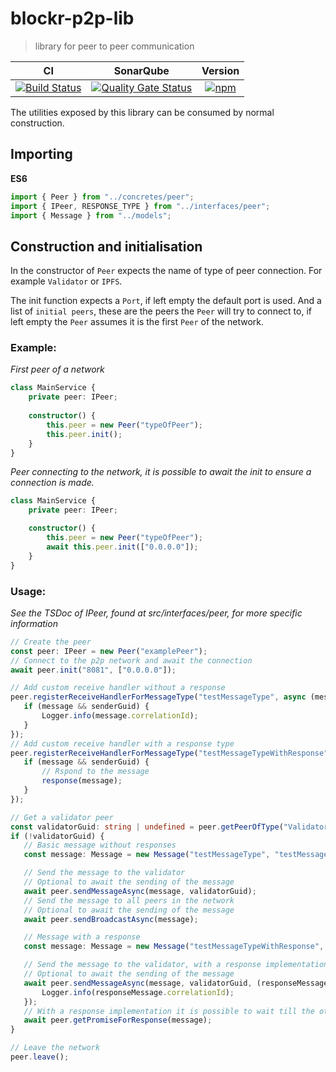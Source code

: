 # blockr-p2p-lib
>library for peer to peer communication

|**CI**|**SonarQube**|**Version**|
|:-:|:-:|:-:|
|[![Build Status](https://jenkins.naebers.me/buildStatus/icon?job=Blockr%2Fblockr-p2p-lib%2Fmaster)](https://jenkins.naebers.me/job/Blockr/job/blockr-p2p-lib/job/master/)|[![Quality Gate Status](https://sonarqube.naebers.me/api/project_badges/measure?project=blockr-p2p-lib&metric=alert_status)](https://sonarqube.naebers.me/dashboard?id=blockr-p2p-lib)|[![npm](https://img.shields.io/npm/v/@blockr/blockr-p2p-lib.svg)](https://www.npmjs.com/package/@blockr/blockr-p2p-lib)|

The utilities exposed by this library can be consumed by normal construction.

## Importing
**ES6**
```ts
import { Peer } from "../concretes/peer";
import { IPeer, RESPONSE_TYPE } from "../interfaces/peer";
import { Message } from "../models";
```

## Construction and initialisation
In the constructor of `Peer` expects the name of type of peer connection. For example `Validator` or `IPFS`.

The init function expects a `Port`, if left empty the default port is used. And a list of `initial peers`, these are the peers the `Peer` will try to connect to, if left empty the `Peer` assumes it is the first `Peer` of the network.

  ### Example:
*First peer of a network*
```ts
class MainService {
	private peer: IPeer;
	
	constructor() {
		this.peer = new Peer("typeOfPeer");
		this.peer.init();
	}
}
```

*Peer connecting to the network, it is possible to await the init to ensure a connection is made.*
```ts
class MainService {
	private peer: IPeer;

	constructor() {
		this.peer = new Peer("typeOfPeer");
		await this.peer.init(["0.0.0.0"]);
	}
}
```

  ### Usage:
 *See the TSDoc of IPeer, found at src/interfaces/peer, for more specific information*

 ```ts
// Create the peer
const peer: IPeer = new Peer("examplePeer");
// Connect to the p2p network and await the connection
await peer.init("8081", ["0.0.0.0"]);

// Add custom receive handler without a response
peer.registerReceiveHandlerForMessageType("testMessageType", async (message: Message, senderGuid: string) => {
    if (message && senderGuid) {
        Logger.info(message.correlationId);
    }
});
// Add custom receive handler with a response type
peer.registerReceiveHandlerForMessageType("testMessageTypeWithResponse", async (message: Message, senderGuid: string, response: RESPONSE_TYPE) => {
    if (message && senderGuid) {
        // Rspond to the message
        response(message);
    }
});

// Get a validator peer
const validatorGuid: string | undefined = peer.getPeerOfType("Validator");
if (!validatorGuid) {
    // Basic message without responses
    const message: Message = new Message("testMessageType", "testMessageType");

    // Send the message to the validator
    // Optional to await the sending of the message
    await peer.sendMessageAsync(message, validatorGuid);
    // Send the message to all peers in the network
    // Optional to await the sending of the message
    await peer.sendBroadcastAsync(message);

    // Message with a response
    const message: Message = new Message("testMessageTypeWithResponse", "testMessageType");

    // Send the message to the validator, with a response implementation
    // Optional to await the sending of the message
    await peer.sendMessageAsync(message, validatorGuid, (responseMessage: Message) => {
        Logger.info(responseMessage.correlationId);
    });
    // With a response implementation it is possible to wait till the other peer has responded to the message.
    await peer.getPromiseForResponse(message);
}

// Leave the network
peer.leave();
```

